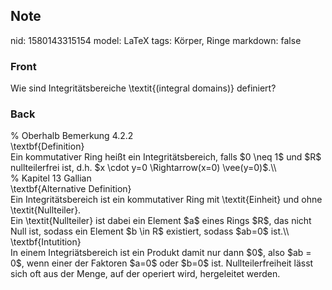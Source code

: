 ## Note
nid: 1580143315154
model: LaTeX
tags: Körper, Ringe
markdown: false

### Front
Wie sind Integritätsbereiche \textit{(integral domains)} definiert?

### Back
<div>
  % Oberhalb Bemerkung 4.2.2
</div>
<div>
  \textbf{Definition}
</div>
<div>
  Ein kommutativer Ring heißt ein Integritätsbereich, falls $0 \neq
  1$ und $R$ nullteilerfrei ist, d.h. $x \cdot y=0 \Rightarrow(x=0)
  \vee(y=0)$.\\
</div>
<div>
  <span>% Kapitel 13 Gallian</span>
</div>
<div>
  \textbf{Alternative Definition}
</div>
<div>
  Ein Integritätsbereich ist ein kommutativer Ring mit
  \textit{Einheit} und ohne
  \textit{<span>Nullteiler</span><span>}.</span>
</div>
<div>
  <div>
    Ein \textit{Nullteiler} ist dabei ein Element $a$ eines Rings
    $R$, das nicht Null ist, sodass ein Element $b \in R$
    existiert, sodass $ab=0$ ist.\\
  </div>
</div>
<div>
  <span>\textbf{Intutition}</span>
</div>
<div>
  In einem Integriätsbereich ist ein Produkt damit nur dann $0$,
  also $ab = 0$, wenn einer der Faktoren $a=0$ oder $b=0$ ist.
  Nullteilerfreiheit lässt sich oft aus der Menge, auf der operiert
  wird, hergeleitet werden.
</div>

